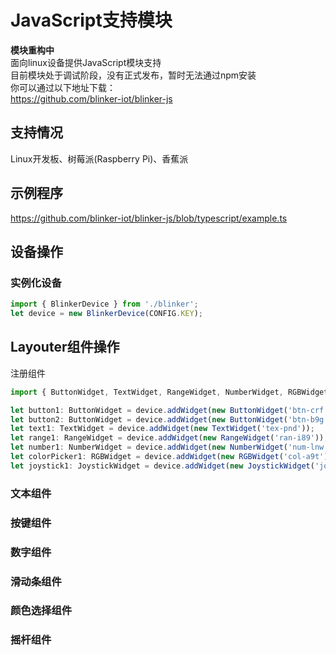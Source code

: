 # JavaScript支持模块  
**模块重构中**  
面向linux设备提供JavaScript模块支持  
目前模块处于调试阶段，没有正式发布，暂时无法通过npm安装  
你可以通过以下地址下载：  
https://github.com/blinker-iot/blinker-js  


## 支持情况  
Linux开发板、树莓派(Raspberry Pi)、香蕉派

## 示例程序
https://github.com/blinker-iot/blinker-js/blob/typescript/example.ts  

## 设备操作  
### 实例化设备  
```js
import { BlinkerDevice } from './blinker';
let device = new BlinkerDevice(CONFIG.KEY);
```


## Layouter组件操作  
注册组件 
```js
import { ButtonWidget, TextWidget, RangeWidget, NumberWidget, RGBWidget, JoystickWidget } from './widget';

let button1: ButtonWidget = device.addWidget(new ButtonWidget('btn-crf'));
let button2: ButtonWidget = device.addWidget(new ButtonWidget('btn-b9g'));
let text1: TextWidget = device.addWidget(new TextWidget('tex-pnd'));
let range1: RangeWidget = device.addWidget(new RangeWidget('ran-i89'));
let number1: NumberWidget = device.addWidget(new NumberWidget('num-lnw'));
let colorPicker1: RGBWidget = device.addWidget(new RGBWidget('col-a9t'));
let joystick1: JoystickWidget = device.addWidget(new JoystickWidget('joy-d32'));
```

### 文本组件  

### 按键组件  

### 数字组件  

### 滑动条组件  

### 颜色选择组件  

### 摇杆组件  

